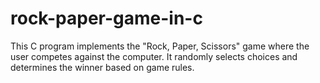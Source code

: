 # rock-paper-game-in-c
This C program implements the "Rock, Paper, Scissors" game where the user competes against the computer. It randomly selects choices and determines the winner based on game rules.
